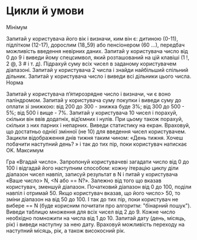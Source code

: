 # Цикли й умови

Мінімум

Запитай у користувача його вік і визначи, ким він є: дитиною (0-11), підлітком (12-17), дорослим (18_59) або пенсіонером (60 ...), передбач можливість введення невірних даних.
Запитай у користувача число від 0 до 9 і виведи йому спецсимвол, який розташований на цій клавіші (1 !, 2 @, 3 # і т. д).
Підрахуй суму всіх чисел в заданому користувачем діапазоні.
Запитай у користувача 2 числа і знайди найбільший спільний дільник.
Запитай у користувача число і виведи всі дільники цього числа.
Норма

Запитай у користувача п’ятирозрядне число і визначи, чи є воно паліндромом.
Запитай у користувача суму покупки і виведи суму до оплати зі знижкою:
від 200 до 300 - знижка буде 3%;
від 300 до 500 - 5%;
від 500 і вище - 7%.
Запитай у користувача 10 чисел і порахуй, скільки він ввів додатніх, від’ємних і нулів. При цьому також порахуй, скільки з них парних і непарних. Виведи статистику на екран. Враховуй, що достатньо однієї змінної (не 10) для введення чисел користувачем.
Зацикли відображення днів тижня таким чином: «День тижня. Хочеш побачити наступний день? » і так до тих пір, поки користувач натискає OK.
Максимум

Гра «Вгадай число». Запропонуй користувачеві загадати число від 0 до 100 і відгадай його наступним способом: кожну ітерацію циклу діли діапазон чисел навпіл, записуй результат в N і питай у користувача «Ваше число> N, <N або == N?». Залежно від того що вказав користувач, зменшуй діапазон. Початковий діапазон від 0 до 100, поділи навпіл і отримай 50. Якщо користувач вказав, що його число> 50, то зміни діапазон на від 50 до 100. І так до тих пір, поки користувач не вибере == N (буде корисним почитати про алгоритм: "бінарний пошук").
Виведи таблицю множення для всіх чисел від 2 до 9. Кожне число необхідно помножити на числа від 1 до 10.
Запитай дату (день, місяць, рік) і виведи наступну за нею дату. Враховуй можливість переходу на наступний місяць, рік, а також високосний рік.
